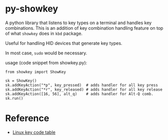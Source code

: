 py-showkey
==========

A python library that listens to key types on a terminal and handles
key combinations. This is an addition of key combination handling
feature on top of what `showkey` does in `kbd` package.

Useful for handling HID devices that generate key types.

In most case, `sudo` would be necessary.

usage (code snippet from showkey.py):

    from showkey import ShowKey
    
    sk = ShowKey()
    sk.addKeyAction("*p", key_pressed)  # adds handler for all key press
    sk.addKeyAction("*r", key_released) # adds handler for all key release
    sk.addKeyAction([16, 56], alt_q)    # adds handler for Alt-Q comb.
    sk.run()

Reference
=========
* [Linux key code table](http://www.comptechdoc.org/os/linux/howlinuxworks/linux_hlkeycodes.html)

